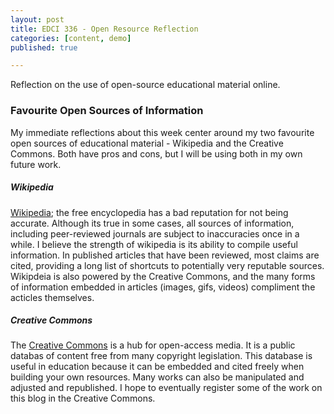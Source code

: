 ```yaml
---
layout: post
title: EDCI 336 - Open Resource Reflection
categories: [content, demo]
published: true

---
```


Reflection on the use of open-source educational material online.

### Favourite Open Sources of Information

My immediate reflections about this week center around my two favourite open sources of educational material - Wikipedia and the Creative Commons. Both have pros and cons, but I will be using both in my own future work.

##### Wikipedia

[Wikipedia](https://en.wikipedia.org/wiki/Wikipedia); the free encyclopedia has a bad reputation for not being accurate. Although its true in some cases, all sources of information, including peer-reviewed journals are subject to inaccuracies once in a while. I believe the strength of wikipedia is its ability to compile useful information. In published articles that have been reviewed, most claims are cited, providing a long list of shortcuts to potentially very reputable sources. Wikipdeia is also powered by the Creative Commons, and the many forms of information embedded in articles (images, gifs, videos) compliment the acticles themselves.

##### Creative Commons

The [Creative Commons](https://creativecommons.org/) is a hub for open-access media. It is a public databas of content free from many copyright legislation. This database is useful in education because it can be embedded and cited freely when building your own resources. Many works can also be manipulated and adjusted and republished. I hope to eventually register some of the work on this blog in the Creative Commons.
